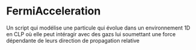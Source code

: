 # FermiAcceleration

Un script qui modélise une particule qui évolue dans un environnement 1D en CLP où elle peut intéragir avec des gazs lui soumettant une force dépendante de leurs direction de propagation relative
